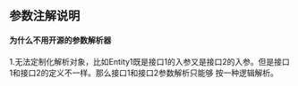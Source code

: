 ## 参数注解说明

#### 为什么不用开源的参数解析器

1.无法定制化解析对象，比如Entity1既是接口1的入参又是接口2的入参。但是接口1和接口2的定义不一样。那么接口1和接口2参数解析只能够
按一种逻辑解析。

